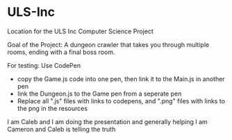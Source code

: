 # ULS-Inc
Location for the ULS Inc Computer Science Project


Goal of the Project:
A dungeon crawler that takes you through multiple rooms, ending with a final boss room.

For testing: Use CodePen
- copy the Game.js code into one pen, then link it to the Main.js in another pen
- link the Dungeon.js to the Game pen from a seperate pen
- Replace all ".js" files with links to codepens, and ".png" files with links to the png in the resources 

I am Caleb and I am doing the presentation and generally helping
I am Cameron and Caleb is telling the truth
